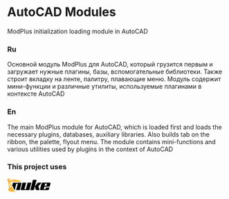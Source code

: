 # AutoCAD Modules
 ModPlus initialization loading module in AutoCAD
### Ru ###
Основной модуль ModPlus для AutoCAD, который грузится первым и загружает нужные плагины, базы, вспомогательные библиотеки.
Также строит вкладку на ленте, палитру, плавающие меню. 
Модуль содержит мини-функции и различные утилиты, используемые плагинами в контексте AutoCAD
### En ###
The main ModPlus module for AutoCAD, which is loaded first and loads the necessary plugins, databases, auxiliary libraries.
Also builds tab on the ribbon, the palette, flyout menu.
The module contains mini-functions and various utilities used by plugins in the context of AutoCAD
### This project uses

[<img align="left" src="https://raw.githubusercontent.com/ModPlus-Software/Documentation/master/Images/nuke-logo-small.png" />](https://nuke.build/)
